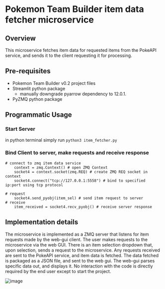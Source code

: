 # Pokemon Team Builder item data fetcher microservice

## Overview
This microservice fetches item data for requested items from the PokeAPI service, and sends it to the client requesting it for processing.

## Pre-requisites
- Pokemon Team Builder v0.2 project files
- Streamlit python package
  - manually downgrade pyarrow dependency to 12.0.1.
- PyZMQ python package

## Programmatic Usage

### Start Server
in python terminal simply run `python3 item_fetcher.py`

### Bind Client to server, make requests and receive response

```
# connect to zmq item data service
    context = zmq.Context() # open ZMQ Context
    socket4 = context.socket(zmq.REQ) # create ZMQ REQ socket in context
    socket4.connect("tcp://127.0.0.1:5558") # bind to specified ip:port using tcp protocol

# request
    socket4.send_pyobj(item_sel) # send item request to server
# receive
    item_received = socket4.recv_pyobj() # receive server response
```

## Implementation details
The microservice is implemented as a ZMQ server that listens for item requests made by the web-gui client. The user makes requests to the microservice via the web GUI. There is an item selection dropdown that, upon selection, sends a request to the microservice. Any requests received are sent to the PokeAPI service, and item data is fetched. The data fetched is packaged as a JSON file, and sent to the web gui. The web-gui parses specific data out, and displays it. No interaction with the code is directly required by the end user except to start the project.

![image](https://github.com/party-at-ten-forward/pokemonbuilder-item-microservice/assets/148180063/b9cd869a-06b0-4a00-a6af-244e65fbac5c)


